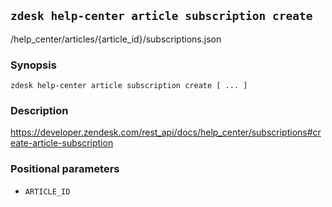 ## `zdesk help-center article subscription create`

/help_center/articles/{article_id}/subscriptions.json

### Synopsis

    zdesk help-center article subscription create [ ... ]

### Description

https://developer.zendesk.com/rest_api/docs/help_center/subscriptions#create-article-subscription

### Positional parameters

* `ARTICLE_ID`


